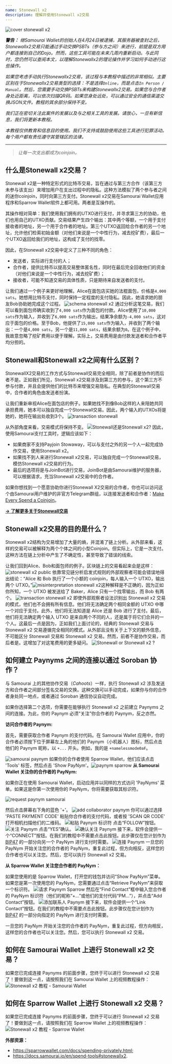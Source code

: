 ```yaml
---
name: Stonewall x2
description: 理解并使用Stonewall x2交易
---
```

![cover stonewall x2](assets/cover.webp)

***警告：** 继Samourai Wallet的创始人在4月24日被逮捕，其服务器被查封之后，Stonewallx2交易只能通过手动交换PSBTs（参与方之间）来进行，前提是双方用户都连接到自己的Dojo。然而，这些工具可能在未来几周内重新启动。与此同时，您仍然可以查阅本文，以理解Stonewallx2的理论操作并学习如何手动进行这些操作。*

_如果您考虑手动执行Stonewallx2交易，该过程与本教程中描述的非常相似。主要区别在于Stonewallx2交易类型的选择：不是选择`Online`，而是点击`In Person / Manual`。然后，您需要手动交换PSBTs来构建Stonewallx2交易。如果您与合作者身处近距离，可以依次扫描QR码。如果您身处远处，可以通过安全的通信渠道交换JSON文件。教程的其余部分保持不变。_

_我们正在密切关注此案件的发展以及与之相关工具的发展。请放心，一旦有新信息，我们将更新本教程。_

_本教程仅供教育和信息目的使用。我们不支持或鼓励使用这些工具进行犯罪活动。每个用户都有责任遵守其管辖区的法律。_

---

> *让每一次支出都成为coinjoin。*

## 什么是Stonewall x2交易？

Stonewall x2是一种特定形式的比特币交易，旨在通过与第三方合作（该第三方未参与该支出）来增加用户在支出过程中的隐私。这种方法模拟了两个参与者之间的迷你coinjoin，同时向第三方支付。Stonewall x2交易在Samourai Wallet应用程序和Sparrow Wallet软件上都可用。两者是互操作的。

其操作相对简单：我们使用我们拥有的UTXO进行支付，并寻求第三方的协助，他们也用自己的UTXO贡献。交易结果产生四个输出：其中两个等额，一个用于支付接收者的地址，另一个用于合作者的地址。第三个UTXO返回给合作者的另一个地址，允许他们检索初始金额（对他们来说是一个中性行为，减去挖矿费），最后一个UTXO返回给我们的地址，这构成了支付的找零。

因此，在Stonewall x2交易中定义了三种不同的角色：
- 发送者，实际进行支付的人；
- 合作者，提供比特币以提高交易整体匿名性，同时在最后完全回收他们的资金（对他们来说是一个中性行为，减去挖矿费）；
- 接收者，可能不知道交易的具体性质，只是期待来自发送者的支付。

让我们通过一个例子来更好地理解。Alice在面包店买她的法棍面包，价格是`4,000 sats`。她想用比特币支付，同时保持一定程度的支付隐私。因此，她请求她的朋友Bob协助她完成这个过程。
![schema stonewall x2](assets/en/1.webp)
通过分析这笔交易，我们可以看到面包师确实收到了`4,000 sats`作为面包的付款。Alice使用了`10,000 sats`作为输入，并收到了`6,000 sats`作为输出，结果净余额为`-4,000 sats`，这对应于面包的价格。至于Bob，他提供了`15,000 sats`作为输入，并收到了两个输出：一个是`4,000 sats`，另一个是`11,000 sats`，结果余额为`0`。在这个例子中，我故意忽略了挖矿费用以便于理解。实际上，交易费用是由付款发送者和合作者平均分担的。

## Stonewall和Stonewall x2之间有什么区别？

StonewallX2交易的工作方式与Stonewall交易完全相同，除了前者是协作的而后者不是。正如我们所见，Stonewall x2交易涉及到第三方的参与，这个第三方不参与付款，并且会提供他们的比特币来增强交易隐私。在典型的Stonewall交易中，合作者的角色由发送者扮演。

让我们重新审视Alice在面包店的例子。如果她找不到像Bob这样的人来陪她共同承担费用，她本可以独自完成一个Stonewall交易。因此，两个输入的UTXOs将是她的，她将在输出处收到3个。
![transaction stonewall](assets/en/2.webp)

从外部角度来看，交易模式将保持不变。
![Stonewall还是Stonewall x2?](assets/en/5.webp)
因此，使用Samourai支付工具时，逻辑应该如下：
- 如果商家不支持Payjoin Stowaway，可以与支付之外的另一个人一起完成协作交易，使用Stonewall x2。
- 如果找不到人来进行Stonewall x2交易，可以独自完成一个Stonewall交易，模仿Stonewall x2交易的行为。
- 最后的选项将是与JoinBot进行交易，JoinBot是由Samourai维护的服务器，可以根据请求，充当Stonewall x2交易中的合作者。

如果你想找到一个愿意协助你进行Stonewall X2交易的合作者，你也可以访问这个由Samourai用户维护的非官方Telegram群组，以连接发送者和合作者：[Make Every Spend a Coinjoin](https://t.me/EverySpendACoinjoin)。

[**-> 了解更多关于Stonewall交易**](https://planb.network/tutorials/privacy/stonewall)

## Stonewall x2交易的目的是什么？

Stonewall x2结构为交易增加了大量的熵，并混淆了链上分析。从外部来看，这样的交易可以被解释为两个个体之间的小型Coinjoin。但实际上，它是一次支付。这种方法在链上分析中产生了不确定性，甚至导致了错误的线索。

让我们回到Alice、Bob和面包师的例子。区块链上的交易看起来会是这样：
![stonewall x2 public](assets/en/3.webp)
依靠常见链分析启发式规则的外部观察者可能会错误地得出结论：“Alice 和 Bob 执行了一个小额的 coinjoin，每人输入一个 UTXO，输出两个 UTXO。”![misinterpretation stonewall x2](assets/en/4.webp)这种解释是不正确的，因为正如你所知，一个 UTXO 被发送给了 Baker，Alice 只有一个找零输出，而 Bob 有两个。
![transaction stonewall x2](assets/en/1.webp)
即使外部观察者设法识别出 Stonewall x2 交易的模式，他们也不会拥有所有信息。他们将无法确定两个相同金额的 UTXO 中哪一个对应于支付。此外，他们将无法知道是 Alice 还是 Bob 进行了支付。最后，他们将无法确定两个输入 UTXO 是来自两个不同的人，还是属于将它们合并的一个人。这最后一点是因为，正如我们上面讨论的，经典的 Stonewall 交易与 Stonewall x2 交易遵循完全相同的模式。从外部且没有关于上下文的额外信息，不可能区分 Stonewall 交易和 Stonewall x2 交易。然而，前者不是协作交易，而后者是。这增加了对这笔费用的更多疑问。
![Stonewall or Stonewall x2 ?](assets/en/5.webp)

## 如何建立 Paynyms 之间的连接以通过 Soroban 协作？

与 Samourai 上的其他协作交易（*Cahoots*）一样，执行 Stonewall x2 涉及发送方和合作者之间部分签名交易的交换。这种交换可以手动完成，如果你与你的合作者身处同一地点，或者通过 Soroban 通信协议自动完成。

如果你选择第二个选项，你需要在能够执行 Stonewall x2 之前建立 Paynyms 之间的连接。为此，你的 Paynym 必须“关注”你合作者的 Paynym，反之亦然。

**访问合作者的 Paynym:**

首先，需要获取合作者 Paynym 的支付代码。在 Samourai Wallet 应用中，你的合作者必须按下位于屏幕左上角的他们的 Paynym（小机器人）图标，然后点击他们的 Paynym 昵称，以 `+...` 开头。例如，我的是 `+namelessmode0aF`。

![samourai paynym](assets/notext/6.webp)
如果你的合作者使用 Sparrow Wallet，他们应该点击 'Tools' 标签，然后点击 'Show PayNym'。![paynym sparrow](assets/notext/7.webp)
**从 Samourai Wallet 关注你的合作者的 PayNym:**

如果你正在使用 Samourai Wallet，启动应用并以同样的方式访问 'PayNyms' 菜单。如果这是你第一次使用你的 PayNym，你将需要获取其标识符。

![request paynym samourai](assets/notext/8.webp)

然后点击屏幕右下角的蓝色 '+'。
![add collaborator paynym](assets/notext/9.webp)
你可以通过选择 'PASTE PAYMENT CODE' 粘贴你合作者的支付代码，或者按 'SCAN QR CODE' 打开相机扫描他们的二维码。
![粘贴 Paynym 标识符](assets/notext/10.webp)
点击“FOLLOW”按钮。
![关注 Paynym](assets/notext/11.webp)
点击“YES”确认。
![确认关注 Paynym](assets/notext/12.webp)
接下来，软件会提供一个“CONNECT”按钮。在我们的教程中不需要点击此按钮。此步骤仅在您计划作为 [BIP47](https://planb.network/tutorials/privacy/paynym-bip47) 的一部分向另一个 PayNym 进行支付时需要。
![连接 Paynym](assets/notext/13.webp)
一旦您的 PayNym 开始关注您的合作者的 PayNym，重复此过程，但方向相反，这样您的合作者也可以关注您。然后，您可以执行 Stonewall x2 交易。

**从 Sparrow Wallet 关注您合作者的 PayNym：**

如果您使用的是 Sparrow Wallet，打开您的钱包并访问“Show PayNym”菜单。如果您是第一次使用您的 PayNym，您需要通过点击“Retrieve PayNym”来获取一个标识符。
![请求 Paynym Sparrow](assets/notext/14.webp)
然后在“Find Contact”框中输入您合作者的 PayNym 标识符（他们的昵称“+...”或他们的支付代码“PM...”），并点击“Add Contact”按钮。
![添加联系人 Paynym](assets/notext/15.webp)
接下来，软件会提供一个“Link Contact”按钮。在我们的教程中不需要点击此按钮。此步骤仅在您计划作为 [BIP47](https://planb.network/tutorials/privacy/paynym-bip47) 的一部分向指定的 PayNym 进行支付时需要。

一旦您的 PayNym 开始关注您的合作者的 PayNym，重复此过程，但方向相反，这样您的合作者也可以关注您。然后，您可以执行 Stonewall x2 交易。
## 如何在 Samourai Wallet 上进行 Stonewall x2 交易？

如果您已完成连接 Paynyms 的前面步骤，您终于可以进行 Stonewall x2 交易了！要做到这一点，请按照我们在 Samourai Wallet 上的视频教程操作：
![Stonewall x2 教程 - Samourai Wallet](https://youtu.be/89oYE1Hw3Fk?si=QTqUZ6IypiR6PPMr)

## 如何在 Sparrow Wallet 上进行 Stonewall x2 交易？

如果您已完成连接 Paynyms 的前面步骤，您终于可以进行 Stonewall x2 交易了！要做到这一点，请按照我们在 Sparrow Wallet 上的视频教程操作：
![Stonewall x2 教程 - Sparrow Wallet](https://youtu.be/mO3Xpp34Hhk?si=bfYiTl0Gxjs9sNQq)

**外部资源：**
- https://sparrowwallet.com/docs/spending-privately.html;
- https://docs.samourai.io/en/spend-tools#stonewallx2.